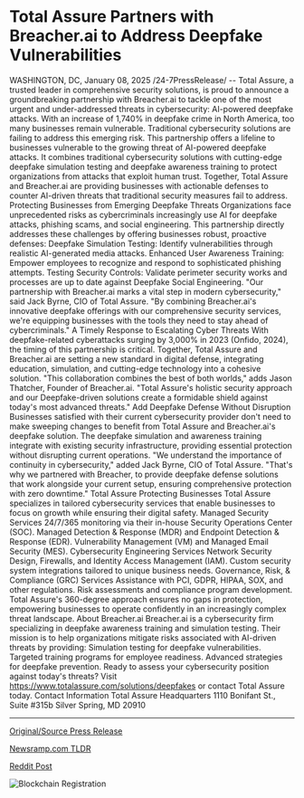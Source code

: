 # Total Assure Partners with Breacher.ai to Address Deepfake Vulnerabilities

WASHINGTON, DC, January 08, 2025 /24-7PressRelease/ -- Total Assure, a trusted leader in comprehensive security solutions, is proud to announce a groundbreaking partnership with Breacher.ai to tackle one of the most urgent and under-addressed threats in cybersecurity: AI-powered deepfake attacks.   With an increase of 1,740% in deepfake crime in North America, too many businesses remain vulnerable. Traditional cybersecurity solutions are failing to address this emerging risk.  This partnership offers a lifeline to businesses vulnerable to the growing threat of AI-powered deepfake attacks. It combines traditional cybersecurity solutions with cutting-edge deepfake simulation testing and deepfake awareness training to protect organizations from attacks that exploit human trust.   Together, Total Assure and Breacher.ai are providing businesses with actionable defenses to counter AI-driven threats that traditional security measures fail to address.  Protecting Businesses from Emerging Deepfake Threats Organizations face unprecedented risks as cybercriminals increasingly use AI for deepfake attacks, phishing scams, and social engineering. This partnership directly addresses these challenges by offering businesses robust, proactive defenses:  Deepfake Simulation Testing: Identify vulnerabilities through realistic AI-generated media attacks. Enhanced User Awareness Training: Empower employees to recognize and respond to sophisticated phishing attempts. Testing Security Controls: Validate perimeter security works and processes are up to date against Deepfake Social Engineering.  "Our partnership with Breacher.ai marks a vital step in modern cybersecurity," said Jack Byrne, CIO of Total Assure. "By combining Breacher.ai's innovative deepfake offerings with our comprehensive security services, we're equipping businesses with the tools they need to stay ahead of cybercriminals."  A Timely Response to Escalating Cyber Threats With deepfake-related cyberattacks surging by 3,000% in 2023 (Onfido, 2024), the timing of this partnership is critical. Together, Total Assure and Breacher.ai are setting a new standard in digital defense, integrating education, simulation, and cutting-edge technology into a cohesive solution.  "This collaboration combines the best of both worlds," adds Jason Thatcher, Founder of Breacher.ai. "Total Assure's holistic security approach and our Deepfake-driven solutions create a formidable shield against today's most advanced threats."  Add Deepfake Defense Without Disruption Businesses satisfied with their current cybersecurity provider don't need to make sweeping changes to benefit from Total Assure and Breacher.ai's deepfake solution. The deepfake simulation and awareness training integrate with existing security infrastructure, providing essential protection without disrupting current operations.  "We understand the importance of continuity in cybersecurity," added Jack Byrne, CIO of Total Assure. "That's why we partnered with Breacher, to provide deepfake defense solutions that work alongside your current setup, ensuring comprehensive protection with zero downtime."  Total Assure Protecting Businesses  Total Assure specializes in tailored cybersecurity services that enable businesses to focus on growth while ensuring their digital safety.  Managed Security Services 24/7/365 monitoring via their in-house Security Operations Center (SOC). Managed Detection & Response (MDR) and Endpoint Detection & Response (EDR). Vulnerability Management (VM) and Managed Email Security (MES). Cybersecurity Engineering Services Network Security Design, Firewalls, and Identity Access Management (IAM). Custom security system integrations tailored to unique business needs. Governance, Risk, & Compliance (GRC) Services Assistance with PCI, GDPR, HIPAA, SOX, and other regulations. Risk assessments and compliance program development.  Total Assure's 360-degree approach ensures no gaps in protection, empowering businesses to operate confidently in an increasingly complex threat landscape.  About Breacher.ai Breacher.ai is a cybersecurity firm specializing in deepfake awareness training and simulation testing. Their mission is to help organizations mitigate risks associated with AI-driven threats by providing:  Simulation testing for deepfake vulnerabilities. Targeted training programs for employee readiness. Advanced strategies for deepfake prevention.  Ready to assess your cybersecurity position against today's threats? Visit https://www.totalassure.com/solutions/deepfakes or contact Total Assure today.  Contact Information Total Assure Headquarters 1110 Bonifant St., Suite #315b Silver Spring, MD 20910 

---

[Original/Source Press Release](https://www.24-7pressrelease.com/press-release/517719/total-assure-partners-with-breacherai-to-address-deepfake-vulnerabilities)
                    

[Newsramp.com TLDR](https://newsramp.com/curated-news/total-assure-and-breacher-ai-join-forces-to-defend-against-deepfake-attacks/6ac8b37cc254f4c895e5216984b9a782) 

 



[Reddit Post](https://www.reddit.com/r/Business_NewsRamp/comments/1hwx38u/total_assure_and_breacherai_join_forces_to_defend/) 



![Blockchain Registration](https://cdn.newsramp.app/24-7PressRelease/qrcode/251/8/pineTSIk.webp)